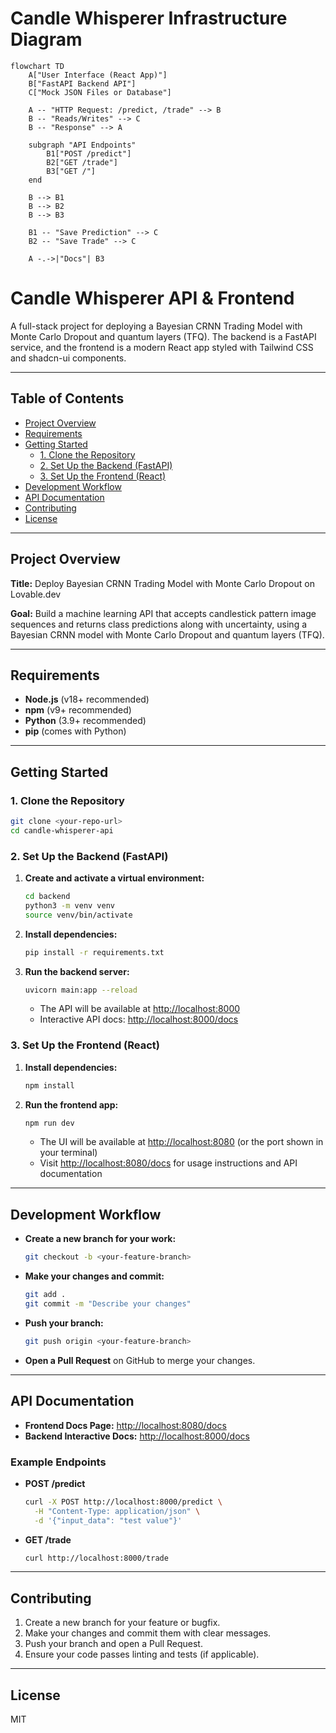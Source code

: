 # Candle Whisperer Infrastructure Diagram

```mermaid
flowchart TD
    A["User Interface (React App)"]
    B["FastAPI Backend API"]
    C["Mock JSON Files or Database"]

    A -- "HTTP Request: /predict, /trade" --> B
    B -- "Reads/Writes" --> C
    B -- "Response" --> A

    subgraph "API Endpoints"
        B1["POST /predict"]
        B2["GET /trade"]
        B3["GET /"]
    end

    B --> B1
    B --> B2
    B --> B3

    B1 -- "Save Prediction" --> C
    B2 -- "Save Trade" --> C

    A -.->|"Docs"| B3
```

# Candle Whisperer API & Frontend

A full-stack project for deploying a Bayesian CRNN Trading Model with Monte Carlo Dropout and quantum layers (TFQ). The backend is a FastAPI service, and the frontend is a modern React app styled with Tailwind CSS and shadcn-ui components.

---

## Table of Contents
- [Project Overview](#project-overview)
- [Requirements](#requirements)
- [Getting Started](#getting-started)
  - [1. Clone the Repository](#1-clone-the-repository)
  - [2. Set Up the Backend (FastAPI)](#2-set-up-the-backend-fastapi)
  - [3. Set Up the Frontend (React)](#3-set-up-the-frontend-react)
- [Development Workflow](#development-workflow)
- [API Documentation](#api-documentation)
- [Contributing](#contributing)
- [License](#license)

---

## Project Overview

**Title:** Deploy Bayesian CRNN Trading Model with Monte Carlo Dropout on Lovable.dev

**Goal:** Build a machine learning API that accepts candlestick pattern image sequences and returns class predictions along with uncertainty, using a Bayesian CRNN model with Monte Carlo Dropout and quantum layers (TFQ).

---

## Requirements

- **Node.js** (v18+ recommended)
- **npm** (v9+ recommended)
- **Python** (3.9+ recommended)
- **pip** (comes with Python)

---

## Getting Started

### 1. Clone the Repository

```sh
git clone <your-repo-url>
cd candle-whisperer-api
```

### 2. Set Up the Backend (FastAPI)

1. **Create and activate a virtual environment:**
   ```sh
   cd backend
   python3 -m venv venv
   source venv/bin/activate
   ```
2. **Install dependencies:**
   ```sh
   pip install -r requirements.txt
   ```
3. **Run the backend server:**
   ```sh
   uvicorn main:app --reload
   ```
   - The API will be available at [http://localhost:8000](http://localhost:8000)
   - Interactive API docs: [http://localhost:8000/docs](http://localhost:8000/docs)

### 3. Set Up the Frontend (React)

1. **Install dependencies:**
   ```sh
   npm install
   ```
2. **Run the frontend app:**
   ```sh
   npm run dev
   ```
   - The UI will be available at [http://localhost:8080](http://localhost:8080) (or the port shown in your terminal)
   - Visit [http://localhost:8080/docs](http://localhost:8080/docs) for usage instructions and API documentation

---

## Development Workflow

- **Create a new branch for your work:**
  ```sh
  git checkout -b <your-feature-branch>
  ```
- **Make your changes and commit:**
  ```sh
  git add .
  git commit -m "Describe your changes"
  ```
- **Push your branch:**
  ```sh
  git push origin <your-feature-branch>
  ```
- **Open a Pull Request** on GitHub to merge your changes.

---

## API Documentation

- **Frontend Docs Page:** [http://localhost:8080/docs](http://localhost:8080/docs)
- **Backend Interactive Docs:** [http://localhost:8000/docs](http://localhost:8000/docs)

### Example Endpoints

- **POST /predict**
  ```sh
  curl -X POST http://localhost:8000/predict \
    -H "Content-Type: application/json" \
    -d '{"input_data": "test value"}'
  ```
- **GET /trade**
  ```sh
  curl http://localhost:8000/trade
  ```

---

## Contributing

1. Create a new branch for your feature or bugfix.
2. Make your changes and commit them with clear messages.
3. Push your branch and open a Pull Request.
4. Ensure your code passes linting and tests (if applicable).

---

## License

MIT

